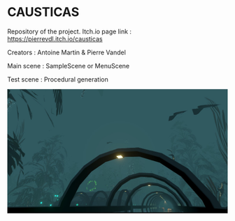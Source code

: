 # CAUSTICAS

Repository of the project.
Itch.io page link : https://pierrevdl.itch.io/causticas

Creators : Antoine Martin & Pierre Vandel

Main scene : SampleScene or MenuScene

Test scene : Procedural generation

![Image](/Assets/Content/Images/readmimage.jpg "DisplayImage")
